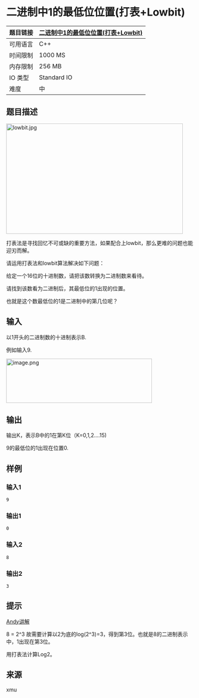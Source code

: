 # 二进制中1的最低位位置(打表+Lowbit)

| 题目链接 | [二进制中1的最低位位置(打表+Lowbit)](http://xmuoj.com/problem/XMU003) |
| --- | --- |
| 可用语言 | C++ |
| 时间限制 | 1000 MS |
| 内存限制 | 256 MB |
| IO 类型 | Standard IO |
| 难度 | 中 |

## 题目描述

<p><img alt="lowbit.jpg" src="/public/upload/dcbaca3e1e.jpg" width="474" height="296" /><br /></p><p>打表法是寻找回忆不可或缺的重要方法，如果配合上lowbit，那么更难的问题也能迎刃而解。</p><p>请运用打表法和lowbit算法解决如下问题：</p><p>给定一个16位的十进制数，请把该数转换为二进制数来看待。</p><p>请找到该数看为二进制后，其最低位的1出现的位置。</p><p>也就是这个数最低位的1是二进制中的第几位呢？</p>

## 输入

<p>以1开头的二进制数的十进制表示B.</p><p>例如输入9.</p><p><img alt="image.png" src="/public/upload/22827db03d.png" width="391" height="119" /><br /></p>

## 输出

<p>输出K，表示B中的1在第K位（K=0,1,2....15)</p><p>9的最低位的1出现在位置0.</p>

## 样例

### 输入1

```
9

```

### 输出1

```
0
```

### 输入2

```
8
```

### 输出2

```
3
```

## 提示

<p style="margin-left: 0px;"><a href="https://www.bilibili.com/video/BV1dC4y1s7LW" target="_blank">Andy讲解</a></p><p>8 = 2^3 故需要计算以2为底的log(2^3)=3，得到第3位。也就是8的二进制表示中，1出现在第3位。<br /></p><p>用打表法计算Log2。</p>

## 来源

xmu

